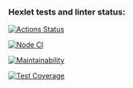 ### Hexlet tests and linter status:
[![Actions Status](https://github.com/cfyz7/frontend-project-46/workflows/hexlet-check/badge.svg)](https://github.com/cfyz7/frontend-project-46/actions)

[![Node CI](https://github.com/cfyz7/frontend-project-46/actions/workflows/CI.yml/badge.svg)](https://github.com/cfyz7/frontend-project-46/actions/workflows/CI.yml)

[![Maintainability](https://api.codeclimate.com/v1/badges/03ff60f154c302c88be1/maintainability)](https://codeclimate.com/github/cfyz7/frontend-project-46/maintainability)

[![Test Coverage](https://api.codeclimate.com/v1/badges/03ff60f154c302c88be1/test_coverage)](https://codeclimate.com/github/cfyz7/frontend-project-46/test_coverage)
